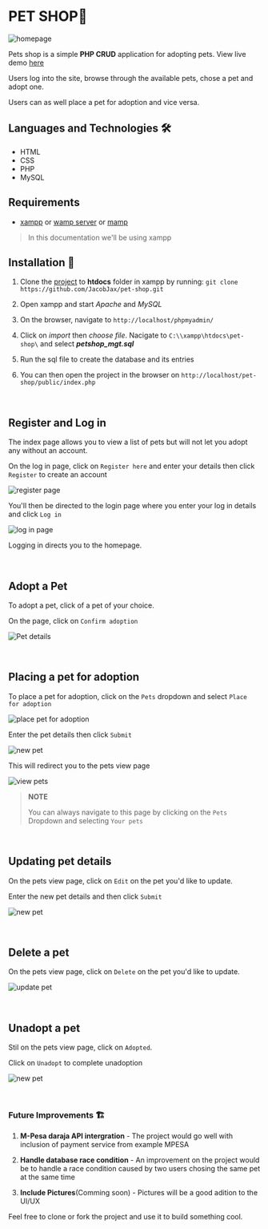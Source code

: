 # PET SHOP🐶
![homepage](ill/home.PNG)


Pets shop is a simple **PHP CRUD** application for adopting pets. View live demo [here](https://pet-shop-sys.herokuapp.com/)

 Users log into the site, browse through the available pets, chose a pet and adopt one.


Users can as well place a pet for adoption and vice versa.


## Languages and Technologies 🛠

* HTML
* CSS
* PHP
* MySQL

## Requirements 
* [xampp](https://www.apachefriends.org/index.html) or [wamp server](https://sourceforge.net/projects/wampserver/) or [mamp](https://www.mamp.info/en/windows/)

> In this documentation we'll be using xampp


## Installation 💾
1. Clone the [project](https://github.com/JacobJax/pet-shop.git) to **htdocs** folder in xampp by running: 
`git clone https://github.com/JacobJax/pet-shop.git`

1. Open xampp and start *Apache* and *MySQL*

1. On the browser, navigate to `http://localhost/phpmyadmin/` 

1. Click on *import* then *choose file*. Nacigate to `C:\\xampp\htdocs\pet-shop\` and select _**petshop_mgt.sql**_ 

1. Run the sql file to create the database and its entries

1. You can then open the project in the browser on `http://localhost/pet-shop/public/index.php`

<br>

## Register and Log in
The index page allows you to view a list of pets but will not let you adopt any without an account.

On the log in page, click on `Register here` and enter your details then click `Register` to create an account

![register page](ill/register.PNG)

You'll then be directed to the login page where you enter your log in details and click `Log in`

![log in page](ill/login.PNG)

Logging in directs you to the homepage.

<br>

## Adopt a Pet

To adopt a pet, click of a pet of your choice.

On the page, click on `Confirm adoption`

![Pet details](ill/details.PNG)

<br>

## Placing a pet for adoption

To place a pet for adoption, click on the `Pets` dropdown and select `Place for adoption`

![place pet for adoption](ill/place.PNG)

Enter the pet details then click `Submit`

![new pet](ill/new.PNG)

This will redirect you to the pets view page

![view pets](ill/placed.PNG)

> **NOTE**
>
> You can always navigate to this page by clicking on the `Pets` Dropdown and selecting `Your pets`

<br>

## Updating pet details

On the pets view page, click on `Edit` on the pet you'd like to update.

Enter the new pet details and then click `Submit`

![new pet](ill/new.PNG)

<br>


## Delete a pet

On the pets view page, click on `Delete` on the pet you'd like to update.

![update pet](ill/deleted.PNG)

<br>

## Unadopt a pet

Stil on the pets view page, click on `Adopted`.

Click on `Unadopt` to complete unadoption

![new pet](ill/unadopt.PNG)

<br>

### Future Improvements 🏗 

1. **M-Pesa daraja API intergration** - The project would go well with inclusion of payment service from example MPESA

1. **Handle database race condition** - An improvement on the project would be to handle a race condition caused by two users chosing the same pet at the same time

1. **Include Pictures**(Comming soon) - Pictures will be a good adition to the UI/UX

Feel free to clone or fork the project and use it to build something cool.


